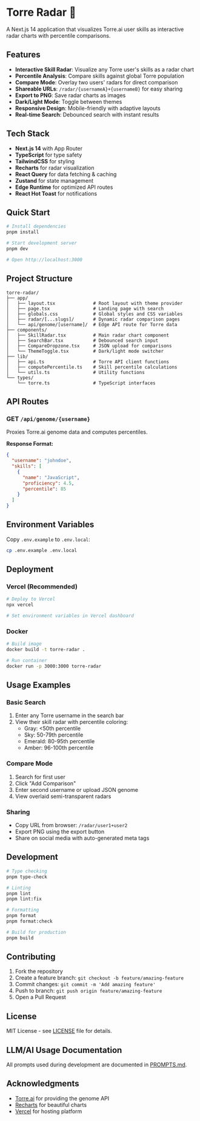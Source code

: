 # Torre Radar 🎯

A Next.js 14 application that visualizes Torre.ai user skills as interactive radar charts with percentile comparisons.

## Features

- **Interactive Skill Radar**: Visualize any Torre user's skills as a radar chart
- **Percentile Analysis**: Compare skills against global Torre population
- **Compare Mode**: Overlay two users' radars for direct comparison
- **Shareable URLs**: `/radar/{usernameA}+{usernameB}` for easy sharing
- **Export to PNG**: Save radar charts as images
- **Dark/Light Mode**: Toggle between themes
- **Responsive Design**: Mobile-friendly with adaptive layouts
- **Real-time Search**: Debounced search with instant results

## Tech Stack

- **Next.js 14** with App Router
- **TypeScript** for type safety
- **TailwindCSS** for styling
- **Recharts** for radar visualization
- **React Query** for data fetching & caching
- **Zustand** for state management
- **Edge Runtime** for optimized API routes
- **React Hot Toast** for notifications

## Quick Start

```bash
# Install dependencies
pnpm install

# Start development server
pnpm dev

# Open http://localhost:3000
```

## Project Structure

```
torre-radar/
├── app/
│   ├── layout.tsx              # Root layout with theme provider
│   ├── page.tsx                # Landing page with search
│   ├── globals.css             # Global styles and CSS variables
│   ├── radar/[...slugs]/       # Dynamic radar comparison pages
│   └── api/genome/[username]/  # Edge API route for Torre data
├── components/
│   ├── SkillRadar.tsx          # Main radar chart component
│   ├── SearchBar.tsx           # Debounced search input
│   ├── CompareDropzone.tsx     # JSON upload for comparisons
│   └── ThemeToggle.tsx         # Dark/light mode switcher
├── lib/
│   ├── api.ts                  # Torre API client functions
│   ├── computePercentile.ts    # Skill percentile calculations
│   └── utils.ts                # Utility functions
└── types/
    └── torre.ts                # TypeScript interfaces
```

## API Routes

### GET `/api/genome/{username}`

Proxies Torre.ai genome data and computes percentiles.

**Response Format:**
```json
{
  "username": "johndoe",
  "skills": [
    {
      "name": "JavaScript",
      "proficiency": 4.5,
      "percentile": 85
    }
  ]
}
```

## Environment Variables

Copy `.env.example` to `.env.local`:

```bash
cp .env.example .env.local
```

## Deployment

### Vercel (Recommended)

```bash
# Deploy to Vercel
npx vercel

# Set environment variables in Vercel dashboard
```

### Docker

```bash
# Build image
docker build -t torre-radar .

# Run container
docker run -p 3000:3000 torre-radar
```

## Usage Examples

### Basic Search
1. Enter any Torre username in the search bar
2. View their skill radar with percentile coloring:
   - Gray: <50th percentile
   - Sky: 50-79th percentile  
   - Emerald: 80-95th percentile
   - Amber: 96-100th percentile

### Compare Mode
1. Search for first user
2. Click "Add Comparison" 
3. Enter second username or upload JSON genome
4. View overlaid semi-transparent radars

### Sharing
- Copy URL from browser: `/radar/user1+user2`
- Export PNG using the export button
- Share on social media with auto-generated meta tags

## Development

```bash
# Type checking
pnpm type-check

# Linting
pnpm lint
pnpm lint:fix

# Formatting
pnpm format
pnpm format:check

# Build for production
pnpm build
```

## Contributing

1. Fork the repository
2. Create a feature branch: `git checkout -b feature/amazing-feature`
3. Commit changes: `git commit -m 'Add amazing feature'`
4. Push to branch: `git push origin feature/amazing-feature`
5. Open a Pull Request

## License

MIT License - see [LICENSE](LICENSE) file for details.

## LLM/AI Usage Documentation

All prompts used during development are documented in [PROMPTS.md](./PROMPTS.md).

## Acknowledgments

- [Torre.ai](https://torre.ai) for providing the genome API
- [Recharts](https://recharts.org) for beautiful charts
- [Vercel](https://vercel.com) for hosting platform
